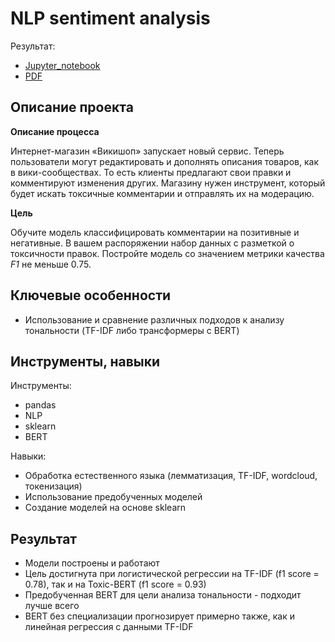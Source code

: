 # NLP sentiment analysis

Результат:
- [Jupyter_notebook](https://github.com/dmakhazen/portfolio/tree/main/NLP_sentiment_analysis/NLP_BERT_sentiment_analysis.ipynb)
- [PDF](https://github.com/dmakhazen/portfolio/tree/main/NLP_sentiment_analysis/NLP_BERT_sentiment_analysis.pdf)

## Описание проекта

**Описание процесса**

Интернет-магазин «Викишоп» запускает новый сервис. Теперь пользователи могут редактировать и дополнять описания товаров, как в вики-сообществах. То есть клиенты предлагают свои правки и комментируют изменения других. Магазину нужен инструмент, который будет искать токсичные комментарии и отправлять их на модерацию. 

**Цель**

Обучите модель классифицировать комментарии на позитивные и негативные. В вашем распоряжении набор данных с разметкой о токсичности правок. Постройте модель со значением метрики качества *F1* не меньше 0.75.


## Ключевые особенности
- Использование и сравнение различных подходов к анализу тональности (TF-IDF либо трансформеры с BERT)

## Инструменты, навыки

Инструменты:
- pandas
- NLP
- sklearn
- BERT

Навыки:
- Обработка естественного языка (лемматизация, TF-IDF, wordcloud, токенизация)
- Использование предобученных моделей
- Создание моделей на основе sklearn

## Результат
- Модели построены и работают
- Цель достигнута при логистической регрессии на TF-IDF (f1 score = 0.78), так и на Toxic-BERT (f1 score = 0.93)
- Предобученная BERT для цели анализа тональности - подходит лучше всего
- BERT без специализации прогнозирует примерно также, как и линейная регрессия с данными TF-IDF
